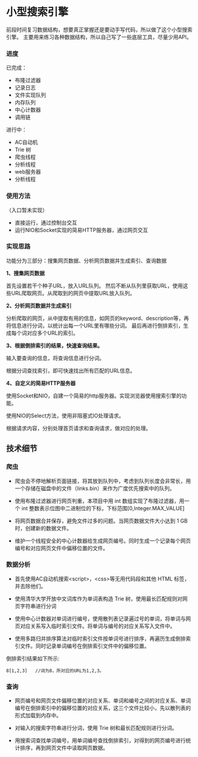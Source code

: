 # 小型搜索引擎

前段时间复习数据结构，想要真正掌握还是要动手写代码，所以做了这个小型搜索引擎。
主要用来练习各种数据结构，所以自己写了一些底层工具，尽量少用API。

### 进度

已完成：

- 布隆过滤器
- 记录日志
- 文件实现队列
- 内存队列
- 中心计数器
- 调用链

进行中：
- AC自动机
- Trie 树
- 爬虫线程
- 分析线程
- web服务器
- 分析线程

### 使用方法

（入口暂未实现）
- 直接运行，通过控制台交互
- 运行NIO和Socket实现的简易HTTP服务器，通过网页交互

### 实现思路

功能分为三部分：搜集网页数据、分析网页数据并生成索引、查询数据

**1、搜集网页数据**

首先设置若干个种子URL，放入URL队列。
然后不断从队列里获取URL，使用这些URL爬取网页。从爬取到的网页中提取URL放入队列。

**2、分析网页数据并生成索引**

分析爬取的网页，从中提取有用的信息，如网页的keyword、description等，再将信息进行分词，以统计出每一个URL里有哪些分词。
最后再进行倒排索引，生成每个词对应多个URL的索引。


**3、根据倒排索引的结果，快速查询结果。**

输入要查询的信息，将查询信息进行分词。

根据分词查找索引，即可快速找出所有匹配的URL信息。



**4、自定义的简易HTTP服务器**

使用Socket和NIO，自建一个简易的http服务器。实现浏览器使用搜索引擎的功能。

使用NIO的Select方法，使用非阻塞式IO处理请求。

根据请求内容，分别处理首页请求和查询请求，做对应的处理。

## 技术细节

### 爬虫

- 爬虫会不停地解析页面链接，将其放到队列中，考虑到队列长度会非常长，用一个存储在磁盘中的文件（links.bin）来作为广度优先搜索中的队列。

- 使用布隆过滤器进行网页判重，本项目中用 int 数组实现了布隆过滤器，用一个 int 整数表示位图中二进制位的下标，下标范围\[0,Integer.MAX_VALUE\]

- 将网页数据合并保存，避免文件过多的问题。当网页数据文件大小达到 1 GB 时，创建新的数据文件。

- 维护一个线程安全的中心计数器给生成网页编号。同时生成一个记录每个网页编号和对应网页文件中偏移位置的文件。


### 数据分析

- 首先使用AC自动机搜索\<script\>，\<css\>等无用代码段和其他 HTML 标签，并去除他们。

- 使用清华大学开放中文词库作为单词表构造 Trie 树，使用最长匹配规则对网页字符串进行分词

- 使用中心计数器对单词进行编号，使用散列表记录遍过号的单词，将单词与网页对应关系写入临时索引文件。将单词与编号的对应关系写入文件中。

- 使用多路归并排序算法对临时索引文件按单词号进行排序，再遍历生成倒排索引文件。同时记录单词编号在倒排索引文件中的偏移位置。

倒排索引结果如下所示:

```
8[1,2,3]   //词为8，所对应的URL为1,2,3。
```

###  查询

- 网页编号和网页文件偏移位置的对应关系、单词和编号之间的对应关系、单词编号在倒排索引中的偏移位置的对应关系，这三个文件比较小，先以散列表的形式加载到内存中。

- 对输入的搜索字符串进行分词，使用 Trie 树和最长匹配规则进行分词。

- 用搜索词查找单词编号，用单词编号查找倒排索引，对得到的网页编号进行统计排序，再到网页文件中读取网页数据。
